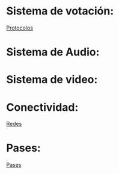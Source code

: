 <!-- TITLE: Wiki Tecnología -->
<!-- SUBTITLE: Página Wiki de documentación de Tecnología de la Cámara De Diputados de Santa Fe -->

# Sistema de votación:
[ Protocolos ](/protocolos)

# Sistema de Audio:

# Sistema de video:

# Conectividad:
[ Redes ](/redes)

# Pases:
[ Pases ](/pases)




